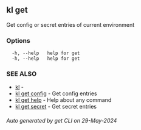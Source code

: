 ## kl get

Get config or secret entries of current environment



### Options

```
  -h, --help   help for get
  -h, --help   help for get
```

### SEE ALSO

* [kl](kl.md)  - 
* [kl get config](kl_get_config.md)  - Get config entries
* [kl get help](kl_get_help.md)  - Help about any command
* [kl get secret](kl_get_secret.md)  - Get secret entries

###### Auto generated by get CLI on 29-May-2024
